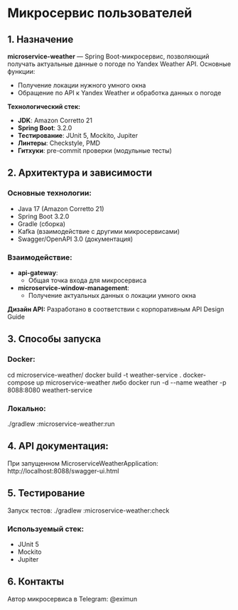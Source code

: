 # Микросервис пользователей

## 1. Назначение
**microservice-weather** — Spring Boot-микросервис, позволяющий получать актуальные данные о погоде по Yandex Weather API.
Основные функции:
- Получение локации нужного умного окна
- Обращение по API к Yandex Weather и обработка данных о погоде

**Технологический стек:**
- **JDK**: Amazon Corretto 21
- **Spring Boot**: 3.2.0
- **Тестирование**: JUnit 5, Mockito, Jupiter
- **Линтеры**: Checkstyle, PMD
- **Гитхуки**: pre-commit проверки (модульные тесты)

## 2. Архитектура и зависимости
### Основные технологии:
- Java 17 (Amazon Corretto 21)
- Spring Boot 3.2.0
- Gradle (сборка)
- Kafka (взаимодействие с другими микросервисами)
- Swagger/OpenAPI 3.0 (документация)

### Взаимодействие:
- **api-gateway**: 
  - Общая точка входа для микросервиса
- **microservice-window-management**: 
  - Получение актуальных данных о локации умного окна

**Дизайн API:** Разработано в соответствии с корпоративным API Design Guide

## 3. Способы запуска
### Docker:
cd microservice-weather/
docker build -t weather-service .
docker-compose up microservice-weather либо docker run -d --name weather -p 8088:8080 weathert-service

### Локально:
./gradlew :microservice-weather:run 

## 4. API документация:

При запущенном MicroserviceWeatherApplication: http://localhost:8088/swagger-ui.html

## 5. Тестирование

Запуск тестов: ./gradlew :microservice-weather:check 

### Используемый стек:
- JUnit 5
- Mockito
- Jupiter

## 6. Контакты

Автор микросервиса в Telegram: @eximun
